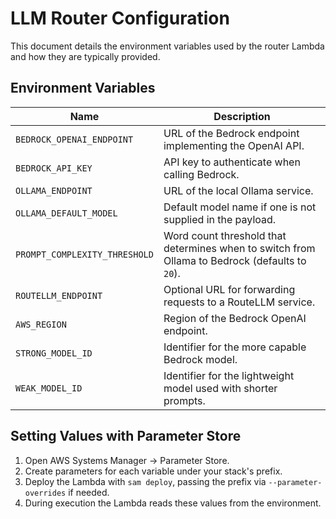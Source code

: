 # LLM Router Configuration

This document details the environment variables used by the router Lambda and how they are typically provided.

## Environment Variables

| Name | Description |
| ---- | ----------- |
| `BEDROCK_OPENAI_ENDPOINT` | URL of the Bedrock endpoint implementing the OpenAI API. |
| `BEDROCK_API_KEY` | API key to authenticate when calling Bedrock. |
| `OLLAMA_ENDPOINT` | URL of the local Ollama service. |
| `OLLAMA_DEFAULT_MODEL` | Default model name if one is not supplied in the payload. |
| `PROMPT_COMPLEXITY_THRESHOLD` | Word count threshold that determines when to switch from Ollama to Bedrock (defaults to `20`). |
| `ROUTELLM_ENDPOINT` | Optional URL for forwarding requests to a RouteLLM service. |
| `AWS_REGION` | Region of the Bedrock OpenAI endpoint. |
| `STRONG_MODEL_ID` | Identifier for the more capable Bedrock model. |
| `WEAK_MODEL_ID` | Identifier for the lightweight model used with shorter prompts. |

## Setting Values with Parameter Store

1. Open AWS Systems Manager &rarr; Parameter Store.
2. Create parameters for each variable under your stack's prefix.
3. Deploy the Lambda with `sam deploy`, passing the prefix via `--parameter-overrides` if needed.
4. During execution the Lambda reads these values from the environment.
